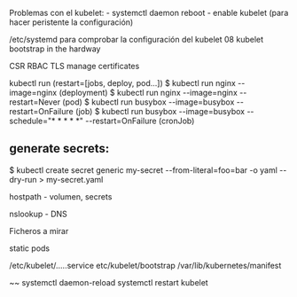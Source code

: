 Problemas con el kubelet: 
    - systemctl daemon reboot
    - enable kubelet (para hacer peristente la configuración)

/etc/systemd para comprobar la configuración del kubelet
08 kubelet bootstrap in the hardway

CSR RBAC TLS manage certificates

kubectl run (restart=[jobs, deploy, pod...])
$ kubectl run nginx --image=nginx   (deployment)
$ kubectl run nginx --image=nginx --restart=Never   (pod)
$ kubectl run busybox --image=busybox --restart=OnFailure   (job)
$ kubectl run busybox --image=busybox --schedule="* * * * *"  --restart=OnFailure (cronJob)

## generate secrets: 
$ kubectl create secret generic my-secret --from-literal=foo=bar -o yaml --dry-run > my-secret.yaml



hostpath - volumen, secrets 

nslookup - DNS

Ficheros a mirar

static pods

/etc/kubelet/.....service
etc/kubelet/bootstrap
/var/lib/kubernetes/manifest


~~ 
 systemctl daemon-reload
systemctl restart kubelet
